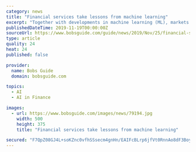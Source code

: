 ```yaml
---
category: news
title: "Financial services take lessons from machine learning"
excerpt: "Together with developments in machine learning (ML), markets are changing ... A 2018 Deloitte study outlined concerns around analytics and AI in financial services: “The heightened ethical responsibilities for use of data includes how data is interpreted ..."
publishedDateTime: 2019-11-19T00:00:00Z
sourceUrl: https://www.bobsguide.com/guide/news/2019/Nov/25/financial-services-take-lessons-from-machine-learning/
type: article
quality: 24
heat: 24
published: false

provider:
  name: Bobs Guide
  domain: bobsguide.com

topics:
  - AI
  - AI in Finance

images:
  - url: https://www.bobsguide.com/images/news/79194.jpg
    width: 500
    height: 375
    title: "Financial services take lessons from machine learning"

secured: "F7QpZ08GJ4L+soKZnc0vfhSSsecm4gnHn/EAIFcBLrp6jfVt0RnnAo8dF3BoyLCej2JpxUKnTclHCa1NpCvC9TJ8l1NMTGHjICYn8aO5ff8p+sPOigx5awy/0droaVAIorNcI2sgNPqGUrU87XAsc5ZpyM0U/+5SFQEO93kUtO2MeB3P4+rvPgbJpKI1ZisYKZBsfTZj3seuc8Ob+a4yL2JFYWaDLxctJ2ujb3zfHfeK9aNgi/WQt0VBh2mdnCXQXJaupdhXrzMhR2EL9C1LzQ==;gPcpGZOFIUrIDLXK+7yhEg=="
---
```


